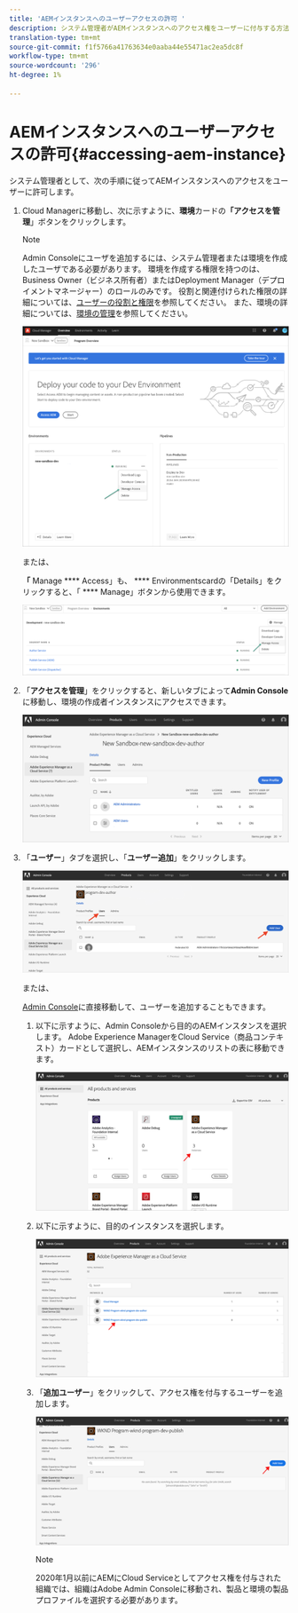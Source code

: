 ```yaml
---
title: 'AEMインスタンスへのユーザーアクセスの許可 '
description: システム管理者がAEMインスタンスへのアクセス権をユーザーに付与する方法については、次のページを参照してください
translation-type: tm+mt
source-git-commit: f1f5766a41763634e0aaba44e55471ac2ea5dc8f
workflow-type: tm+mt
source-wordcount: '296'
ht-degree: 1%

---
```



# AEMインスタンスへのユーザーアクセスの許可{#accessing-aem-instance}

システム管理者として、次の手順に従ってAEMインスタンスへのアクセスをユーザーに許可します。

1. Cloud Managerに移動し、次に示すように、**環境**&#x200B;カードの&#x200B;**「アクセスを管理**」ボタンをクリックします。

   >[!NOTE]
   >Admin Consoleにユーザを追加するには、システム管理者または環境を作成したユーザである必要があります。 環境を作成する権限を持つのは、Business Owner（ビジネス所有者）またはDeployment Manager（デプロイメントマネージャー）のロールのみです。 役割と関連付けられた権限の詳細については、[ユーザーの役割と権限](/help/onboarding/what-is-required/user-roles-permissions.md)を参照してください。 また、環境の詳細については、[環境の管理](/help/implementing/cloud-manager/manage-environments.md)を参照してください。

   ![](/help/onboarding/getting-access-to-aem-in-cloud/assets/sys-admin6.png)

   または、

   **「** Manage  **** Access」も、 **** Environmentscardの「Details」をクリックすると、「 **** Manage」ボタンから使用できます。

   ![](/help/onboarding/getting-access-to-aem-in-cloud/assets/sys-admin4.png)


1. 「**アクセスを管理**」をクリックすると、新しいタブによって&#x200B;**Admin Console**&#x200B;に移動し、環境の作成者インスタンスにアクセスできます。

   ![](/help/onboarding/getting-access-to-aem-in-cloud/assets/sys-admin-2.png)

1. 「**ユーザー**」タブを選択し、「**ユーザー追加**」をクリックします。

   ![](/help/onboarding/what-is-required/assets/admin-console-5.png)



   または、

   [Admin Console](https://adminconsole.adobe.com)に直接移動して、ユーザーを追加することもできます。

   1. 以下に示すように、Admin Consoleから目的のAEMインスタンスを選択します。 Adobe Experience ManagerをCloud Service（商品コンテキスト）カードとして選択し、AEMインスタンスのリストの表に移動できます。

      ![](/help/onboarding/what-is-required/assets/admin-console-6.png)

   1. 以下に示すように、目的のインスタンスを選択します。

      ![](/help/onboarding/what-is-required/assets/admin-console-7.png)


   1. 「**追加ユーザー**」をクリックして、アクセス権を付与するユーザーを追加します。

      ![](/help/onboarding/what-is-required/assets/admin-console-8.png)

      >[!NOTE]
      >2020年1月以前にAEMにCloud Serviceとしてアクセス権を付与された組織では、組織はAdobe Admin Consoleに移動され、製品と環境の製品プロファイルを選択する必要があります。

